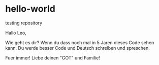 # hello-world
testing repository 

Hallo Leo,

Wie geht es dir? Wenn du dass noch mal in 5 Jaren dieses Code sehen kann. Du werde besser Code und Deutsch schreiben und spreschen.

Fuer immer! Liebe deinen "GOT" und Familie!
